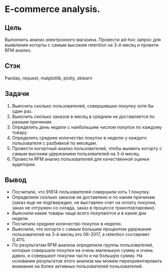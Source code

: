 # E-commerce analysis.

## Цель
Выполнить анализ электронного магазина. Провести ad-hoc запрос для выявления когорты с самым высоким retention на 3-й месяц и провети RFM анализ.

## Стэк
Pandas, request, matplotlib, plotly, sklearn


##  Задачи
1. Выяснить сколько пользователей, совершивших покупку хотя бы один раз.
2. Выяснить сколько заказов в месяц в среднем не доставляется по разным причинам.
3. Определить день недели с наибольшим числом покупок по каждому товару.
4. Определить среднее количество покупок в неделю у каждого пользователя с разбивкой по месяцам.
5. Провести когортный анализ пользователей, чтобы выявить когорту с самым высоким удержанием пользователей на 3-й месяц.
6. Провести RFM анализ пользователей для качественной оценки аудитории. 


## Вывод
* Посчитали, что 91814 пользователей совершили хоть 1 покупку.
* Определили сколько заказов не доставлено и по каким причинам (заказ еще не подтвержден, не выставлен счет на оплату покупки, заказ не отгружен со склада, заказ в процессе транспортировки).
* Выяснили какие товары чаще всего покупаются и в какие дни недели.
* Посчитали среднее количество покупок в неделю.
* Выяснили, что когорта с самым большим процентом удержания пользователей на 3-й месяц это 06-2017, а retention составляет 0,41%
* По результатам RFM анализа определили группы пользователей, которые совершали покупки на очень маленькую сумму и очень давно, и совершают покупки часто и на большую сумму. На основании результатов этого анализа мы можем переориентировать внимание на более активных пользователей пользователей.
